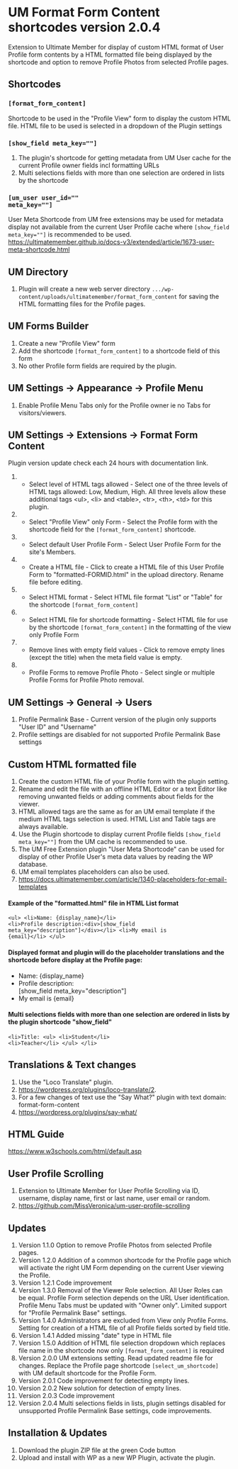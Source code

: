 # UM Format Form Content shortcodes version 2.0.4
Extension to Ultimate Member for display of custom HTML format of User Profile form contents by a HTML formatted file being displayed by the shortcode and option to remove Profile Photos from selected Profile pages.

## Shortcodes
### <code>[format_form_content]</code>
Shortcode to be used in the "Profile View" form to display the custom HTML file. HTML file to be used is selected in a dropdown of the Plugin settings
### <code>[show_field meta_key=""]</code>
1. The plugin's shortcode for getting metadata from UM User cache for the current Profile owner fields incl formatting URLs
2. Multi selections fields with more than one selection are ordered in lists by the shortcode
### <code>[um_user user_id="" meta_key=""]</code>
User Meta Shortcode from UM free extensions may be used for metadata display not available from the current User Profile cache where <code>[show_field meta_key=""]</code> is recommended to be used. 
https://ultimatemember.github.io/docs-v3/extended/article/1673-user-meta-shortcode.html

## UM Directory
1. Plugin will create a new web server directory <code>.../wp-content/uploads/ultimatemember/format_form_content</code> for saving the HTML formatting files for the Profile pages.

## UM Forms Builder
1. Create a new "Profile View" form
2. Add the shortcode <code>[format_form_content]</code> to a shortcode field of this form
3. No other Profile form fields are required by the plugin. 

## UM Settings -> Appearance -> Profile Menu
1. Enable Profile Menu Tabs only for the Profile owner ie no Tabs for visitors/viewers.

## UM Settings -> Extensions -> Format Form Content
Plugin version update check each 24 hours with documentation link.
1. * Select level of HTML tags allowed - Select one of the three levels of HTML tags allowed: Low, Medium, High. All three levels allow these additional tags &lt;ul&gt;, &lt;li&gt; and &lt;table&gt;, &lt;tr&gt;, &lt;th&gt;, &lt;td&gt; for this plugin.
2. * Select "Profile View" only Form - Select the Profile form with the shortcode field for the <code>[format_form_content]</code> shortcode.
3. * Select default User Profile Form - Select User Profile Form for the site\'s Members.
4. * Create a HTML file - Click to create a HTML file of this User Profile Form to "formatted-FORMID.html" in the upload directory. Rename file before editing.
5. * Select HTML format - Select HTML file format "List" or "Table" for the shortcode <code>[format_form_content]</code>
6. * Select HTML file for shortcode formatting - Select HTML file for use by the shortcode <code>[format_form_content]</code> in the formatting of the view only Profile Form
7. * Remove lines with empty field values - Click to remove empty lines (except the title) when the meta field value is empty.
8. * Profile Forms to remove Profile Photo - Select single or multiple Profile Forms for Profile Photo removal.

## UM Settings -> General -> Users
1. Profile Permalink Base - Current version of the plugin only supports "User ID" and "Username"
2. Profile settings are disabled for not supported Profile Permalink Base settings

## Custom HTML formatted file
1. Create the custom HTML file of your Profile form with the plugin setting.
2. Rename and edit the file with an offline HTML Editor or a text Editor like removing unwanted fields or adding comments about fields for the viewer.
3. HTML allowed tags are the same as for an UM email template if the medium HTML tags selection is used. HTML List and Table tags are always available.
4. Use the Plugin shortcode to display current Profile fields <code>[show_field meta_key=""]</code> from the UM cache is recommended to use.
5. The UM Free Extension plugin "User Meta Shortcode" can be used for display of other Profile User's meta data values by reading the WP database.
6. UM email templates placeholders can also be used.
7. https://docs.ultimatemember.com/article/1340-placeholders-for-email-templates

#### Example of the "formatted.html" file in HTML List format
 <code>&lt;ul&gt;
    &lt;li&gt;Name: {display_name}&lt;/li&gt;
    &lt;li&gt;Profile description:&lt;div&gt;[show_field meta_key="description"]&lt;/div&gt;&lt;/li&gt;
    &lt;li&gt;My email is {email}&lt;/li&gt;
&lt;/ul&gt;</code>


#### Displayed format and plugin will do the placeholder translations and the shortcode before display at the Profile page:
<ul>
    <li>Name: {display_name}</li>
    <li>Profile description: <div>[show_field meta_key="description"]</div></li>
    <li>My email is {email}</li>
</ul>

#### Multi selections fields with more than one selection are ordered in lists by the plugin shortcode "show_field"
<code>&lt;li&gt;Title:
   &lt;ul&gt;
      &lt;li&gt;Student&lt;/li&gt;
      &lt;li&gt;Teacher&lt;/li&gt;
   &lt;/ul&gt;
&lt;/li&gt;</code>


## Translations & Text changes
1. Use the "Loco Translate" plugin.
2. https://wordpress.org/plugins/loco-translate/2.
3. For a few changes of text use the "Say What?" plugin with text domain: format-form-content
4. https://wordpress.org/plugins/say-what/

## HTML Guide
https://www.w3schools.com/html/default.asp

## User Profile Scrolling
1. Extension to Ultimate Member for User Profile Scrolling via ID, username, display name, first or last name, user email or random.
2. https://github.com/MissVeronica/um-user-profile-scrolling

## Updates
1. Version 1.1.0 Option to remove Profile Photos from selected Profile pages.
2. Version 1.2.0 Addition of a common shortcode for the Profile page which will activate the right UM Form depending on the current User viewing the Profile.
3. Version 1.2.1 Code improvement
4. Version 1.3.0 Removal of the Viewer Role selection. All User Roles can be equal. Profile Form selection depends on the URL User identification. Profile Menu Tabs must be updated with "Owner only". Limited support for "Profile Permalink Base" settings.
5. Version 1.4.0 Administrators are excluded from View only Profile Forms. Setting for creation of a HTML file of all Profile fields sorted by field title.
6. Version 1.4.1 Added missing "date" type in HTML file
7. Version 1.5.0 Addition of HTML file selection dropdown which replaces file name in the shortcode now only <code>[format_form_content]</code> is required
8. Version 2.0.0 UM extensions setting. Read updated readme file for changes. Replace the Profile page shortcode <code>[select_um_shortcode]</code> with UM default shortcode for the Profile Form.
9. Version 2.0.1 Code improvement for detecting empty lines.
10. Version 2.0.2 New solution for detection of empty lines.
11. Version 2.0.3 Code improvement
12. Version 2.0.4 Multi selections fields in lists, plugin settings disabled for unsupported Profile Permalink Base settings, code improvements.

## Installation & Updates
1. Download the plugin ZIP file at the green Code button
2. Upload and install with WP as a new WP Plugin, activate the plugin.
